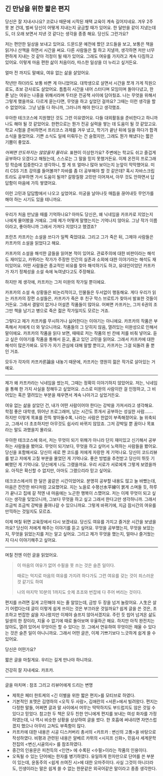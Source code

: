 ## 긴 만남을 위한 짧은 편지

당신은 잘 지내시나요? 코로나 때문에 시작된 재택 교육이 계속 길어지네요. 겨우 2주 못 본 건데, 벌써 당신이 어떻게 지내는지 궁금할 때가 있어요. 한 달만을 같이 지냈는데도, 더 오래 보면서 지낸 것 같다는 생각을 종종 해요. 당신도 그런가요?

저는 편안한 일상을 보내고 있어요. 드문드문 예전에 짰던 코드들을 보고, 보통은 책을 읽거나 산책을 하면서 시간을 써요. 다른 사람들은 뭘 하고 지낼까, 생각하면 저만 너무 편하게 지내는 것 같아 걱정이 될 때가 있어요. 그래도 여유를 가지려고 계속 다짐하고 있어요. 이렇게 마음 편한 삶이 처음이라, 따스한 일상을 더 누리고 싶거든요. 

얼마 전 까지도 말예요, 여유 없는 삶을 살았어요.

작년만 하더라도 보통 바쁜 게 아니었어요. 대학생으로 살면서 시간을 쪼개 가게 직원으로도, 초보 강사로도 살았어요. 틈틈히 시간을 내어 스터디며 모임이며 돌아다녔고, 한 푼 남는 여유는 나중을 위해서라며 두터운 전공책 사이에 담아뒀죠. 나는 무엇을 위해서 그렇게 했을까요. 다르게 묻는다면, 무엇을 하고 싶었던 걸까요? 그때는 이런 생각을 할 수 없었어요. 그냥 남들 다 하니까, 그러니까 해야 한다고 생각했죠.

우아한 테크코스에 지원했던 것도 그런 이유였어요. 다들 대외활동을 준비한다고 하니까 나도 해야 될 것 같았어요. 한편으로는 뭔가 전공 실력을 쌓는 데 도움이 될 것 같았고요. 학교 시험을 준비하면서 프리코스 과제를 겨우 냈고, 학기가 끝난 뒤에 일을 하다가 합격 소식을 들었어요. 기쁜 소식도 일에 미뤄두는 건 슬펐지만, 그래도 뭔가 해냈다는 짧은 기쁨이 좋았죠.

*어쩌면 안도하지는 않았을지 몰라요*. 표현이 이상한가요? 주변에는 학교도 쉬고 즐겁게 공부하다 오겠다고 해뒀는데, 스스로는 그 말을 믿지 못했거든요. 이제 온전히 프로그래밍 학습에 집중한다고 생각하니, 할 게 또 얼마나 많아 보이는지 눈앞이 막막했어요. 미리 CSS 기초 강의를 들어볼까? 자바를 좀 더 공부해야 할 것 같은데? 혹시 자바스크립트라도 공부하면 가서 도움이 될까? 갈팡질팡 고민만 이어져서, 아무 것도 안하면서 답답함이 마음에 가득 쌓였어요.

이런 고민과 답답함에서 나오고 싶었어요. 
미궁을 날아나듯 매듭을 끊어내듯 무언가를 해야 하는 시기도 있을 테니까요.

---

우리가 처음 만났을 때를 기억하나요? 아마도 당신은, 왜 닉네임을 카프카로 지었는지 나에게 물어봤을 거예요. 그때 제가 어떻게 말했는지는 기억나지 않아요. 그냥 작가 이름이라고, 좋아하니까 그래서 가져다 지었다고 했겠죠?

프란츠 카프카는 소설을 쓰다가 일찍 죽었대요. 그리고 그가 죽은 뒤, 그제야 사람들은 카프카의 소설을 읽었다고 해요.

카프카의 소설을 해석한 글들을 읽어본 적이 있어요. 관료주의에 대한 비판이라는 해석도 재미있고, 카뮈라는 작가가 주장한 인간의 실존과 소외에 대한 이야기라는 해석도 재미있어요. 어떤 사람들은 종교적인 비유를 찾아 해석하기도 하고, 유대인이었던 카프카가 자기 정체성을 소설 속에 녹여냈다고도 주장해요.

하지만 제 생각에, 카프카는 그저 미완의 작가일 뿐이에요. 

카프카의 소설 속 상황들은 비논리적이고, 인물들은 두서없이 행동해요. 게다 우리가 읽는 카프카의 장편 소설들은, 카프카가 죽은 후 친구 막스 브로트가 찾아서 발표한 것들이거든요. 그래서 결말이 없거나 어설픈 작품들이 많아요. 어쩌면 카프카는, 그저 6권의 조그만 책을 남기고 병으로 죽은 젊은 작가일지도 모르는 거죠.

그렇다고 제가 카프카를 무시하거나 싫어한다는 이야기는 아니에요. 카프카의 작품은 부족해서 저에게 더 와 닿으니까요. 작품들의 그 닫히지 않음, 열려있는 미완성으로 인해서 말이에요. 카프카의 작품을 읽다 보면, 때때로 저는 작품의 빈 칸에 저를 비춰 넣어요. 듣고 싶은 이야기를 작품을 통해서 듣고, 품고 있던 고민을 읽어요. 그래서 카프카에 대한 해석이 많은가봐요. 모두가 자기 관심에 대해 말할 뿐이고, 카프카는 그걸 되돌려 줄 뿐인 거죠.

모두가 각자의 카프카론論을 내놓기 때문에, 카프카는 영원히 젊은 작가로 살아있는 거예요.

---

제가 왜 카프카라는 닉네임을 썼는지, 그때는 정확히 이야기하지 않았어요. 
저는, 닉네임을 통해 한 가지 사실을 정해두고 싶었어요. 스스로 미완의 사람이란 걸 인정하고, 그 비어있는 혹은 열려있는 부분을 채우면서 계속 나아가고 싶었거든요.

여유 없는 삶을 살았던 건, 내가 어떤 사람이어야 한다는 강박을 가져서라고 생각해요. 학점 좋은 대학생, 뛰어난 프로그래머, 남는 시간도 쪼개서 공부하는 성실한 사람……. 하지만 이렇게 목표를 잔뜩 쌓아둘수록, 나라는 사람은 한없이 부족해졌어요. 늘 위축되고, 그래서 더 초조하지만 아무것도 쉽사리 바뀌지 않았죠. 그저 강박일 뿐 꿈이나 목표라는 말도 과했을지 몰라요.

우아한 테크코스에 와서, 저는 무엇이 되기 위해가 아니라 단지 재미있고 신기해서 공부하는 사람들을 봤어요. 무엇이 되기보다, 무엇을 하고 싶어서 노력하는 사람들을 봤어요. 당신을 포함해서요. 당신이 새로 짠 코드를 저에게 자랑한 게 기억나요. 당신이 코드리뷰를 받고 저에게 고칠 부분을 물었던 게 기억나요. 좋은 방법을 추천받고 당신이 뛰듯 기뻐했던 게 기억나요. 당신에게 나도 그랬을까요. 우리 서로가 서로에게 그렇게 보였을까요. 아직은 확신할 수 없지만, 아마도 그랬으리라 믿고 싶어요.

테크코스에서의 한 달은 꿈같은 시간이었어요. 분명히 공부할 내용도 많고 늘 바빴는데, 마음은 잔잔한 바다처럼 고요했어요. 지는 노을로 수평선水平線이 붉게 스며들 듯, 하루가 끝나고 집에 갈 적엔 내 마음에는 노곤한 행복이 스몄어요. 저는 이제 무엇이 되고 싶다는 생각을 잊었으니까, 그보다 무엇을 하고 싶고 그래서 한다고만 생각하니까. 그래서 조금씩 조금씩 강박을 줄여나갈 수 있으니까요. 그렇게 바뀌기에, 지금 잠시간의 여유를 만끽하는 것일지도 모르죠.

이제 며칠 뒤면 교육장에서 다시 보겠네요. 당신도 여유를 가지고 즐거운 시간을 보냈을까요? 당신이 저에게 해주는 이야기를 듣고 싶어요. 무엇을 공부했는지, 무엇을 보았는지, 무엇을 읽었는지를 저는 알고 싶어요. 그리고 제가 무엇을 했는지, 얼마나 즐거웠는지 다시 이야기해주고 싶어요.

---

며칠 전엔 이런 글을 읽었어요.

> 이 마음의 여유가 없어 수필을 못 쓰는 것은 슬픈 일이다.
>
> 때로는 억지로 마음의 여유를 가지려 하다가도 그런 여유를 갖는 것이 죄스러운 것 같기도 하여
>
> 나의 마지막 10분의 1까지도 숫제 초조와 번잡에 다 주어 버리는 것이다.

편지를 쓰려면 길게 고민해야 되는 줄 알았는데, 금방 두 장을 넘겨 놀랐어요.
人生은 살기 어렵다는데 글이 이렇게 쉽게 쓰이는 것은 부끄러운 것일까요? 
쉽게 글을 쓴 것은, 초조하고 번잡한 삶을 지나왔지만 이제야 슬프지 않아서겠지요.
주린 듯 씹어 넘겨온 삶도 일생의 한 장이라, 지울 수 없기에 때로 돌아보며 우울하곤 해요.
하지만 아직 완전치는 않아도, 열려 있어서 무엇이든 할 수 있다는 것.
그에서 연유하여 무엇이든 채울 수 있다는 것은 슬픈 일이 아니니까요.
그래서 어떤 글은, 이제 기쁘기보다 느긋하게 쉽게 쓸 수 있어요.

당신은 어떤가요?

짧은 글을 마칠게요. 우리는 길게 만나야 하니까요. 

건강히 잘 지내세요. 카프카.

---

글을 마치며 : 참조 그리고 리뷰어에게 드리는 변명

- 제목은 페터 한트케의 <긴 이별을 위한 짧은 편지>를 모티브로 하였다.
- 기본적인 포맷은 김영하의 <오직 두 사람>, 김애란의 <서른>에서 빌려왔다.
  편지는 다정한 말들, 어쩌면 글과 말 사이에서 머무는 딱딱하지도 부드럽지도 않은 것일 수 있다고 믿었다.
  참고한 두 책은 모두 친한 언니에게 편지를 보내는 여성 화자를 가정하였는데,
  나 역시 비슷한 상황을 상상하여 글을 썼다. 
  한 호흡에 써내리면 자연스럽겠지 했으나 아무리 고쳐도 부족함이 많다.
- 카프카에 대한 내용은 시공 디스커버리 총서의 <카프카 : 변신의 고통>을 바탕으로 작성하였다.
  비평과 관련된 내용은 알베르 카뮈의 <시지프 신화>, 민음사 세계문학전집의 <변신,시골의사> 를 참조하였다.
- 중간의 인용문은 피천득의 <인연> 에 수록된 <수필>이라는 작품의 인용이다.
- 오독될 수 있는 단어에는 한자를 병기하였다. 유일하게 한자만으로 단어를 쓴 부분이 있는데,
  윤동주의 <쉽게 쓰여진 시>에 대한 오마주이다.
  사실 그것이 아니더라도, 인생이라는 말은 쉽게 쓸 수 없는 한문같은 외국어같은 말이라고 종종 생각한다.